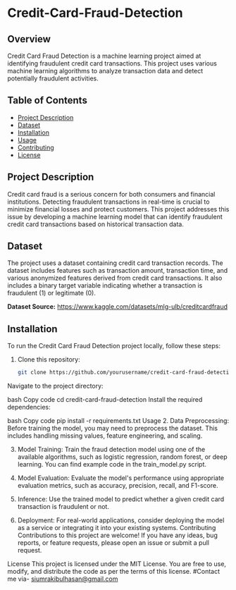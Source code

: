 # Credit-Card-Fraud-Detection


## Overview

Credit Card Fraud Detection is a machine learning project aimed at identifying fraudulent credit card transactions. This project uses various machine learning algorithms to analyze transaction data and detect potentially fraudulent activities. 

## Table of Contents

- [Project Description](#project-description)
- [Dataset](#dataset)
- [Installation](#installation)
- [Usage](#usage)
- [Contributing](#contributing)
- [License](#license)

## Project Description

Credit card fraud is a serious concern for both consumers and financial institutions. Detecting fraudulent transactions in real-time is crucial to minimize financial losses and protect customers. This project addresses this issue by developing a machine learning model that can identify fraudulent credit card transactions based on historical transaction data.

## Dataset

The project uses a dataset containing credit card transaction records. The dataset includes features such as transaction amount, transaction time, and various anonymized features derived from credit card transactions. It also includes a binary target variable indicating whether a transaction is fraudulent (1) or legitimate (0).

**Dataset Source:** https://www.kaggle.com/datasets/mlg-ulb/creditcardfraud

## Installation

To run the Credit Card Fraud Detection project locally, follow these steps:

1. Clone this repository:

   ```bash
   git clone https://github.com/yourusername/credit-card-fraud-detection.git
Navigate to the project directory:

bash
Copy code
cd credit-card-fraud-detection
Install the required dependencies:

bash
Copy code
pip install -r requirements.txt
Usage
2. Data Preprocessing: Before training the model, you may need to preprocess the dataset. This includes handling missing values, feature engineering, and scaling.

3. Model Training: Train the fraud detection model using one of the available algorithms, such as logistic regression, random forest, or deep learning. You can find example code in the train_model.py script.

4. Model Evaluation: Evaluate the model's performance using appropriate evaluation metrics, such as accuracy, precision, recall, and F1-score.

5. Inference: Use the trained model to predict whether a given credit card transaction is fraudulent or not.

6. Deployment: For real-world applications, consider deploying the model as a service or integrating it into your existing systems.
Contributing
Contributions to this project are welcome! If you have any ideas, bug reports, or feature requests, please open an issue or submit a pull request.

License
This project is licensed under the MIT License. You are free to use, modify, and distribute the code as per the terms of this license.
#Contact me via- siumrakibulhasan@gmail.com
